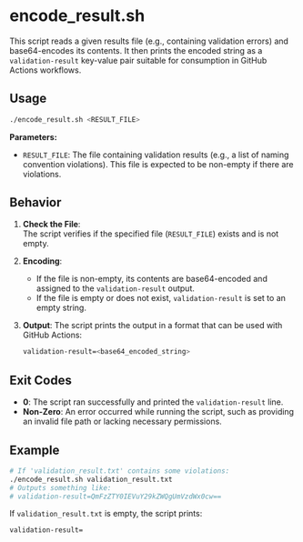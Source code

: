 # encode_result.sh

This script reads a given results file (e.g., containing validation errors) and base64-encodes its contents. It then prints the encoded string as a `validation-result` key-value pair suitable for consumption in GitHub Actions workflows.

## Usage

```bash
./encode_result.sh <RESULT_FILE>
```

**Parameters:**

- `RESULT_FILE`: The file containing validation results (e.g., a list of naming convention violations). This file is expected to be non-empty if there are violations.

## Behavior

1. **Check the File**:  
   The script verifies if the specified file (`RESULT_FILE`) exists and is not empty.

2. **Encoding**:  
   - If the file is non-empty, its contents are base64-encoded and assigned to the `validation-result` output.
   - If the file is empty or does not exist, `validation-result` is set to an empty string.

3. **Output**:
   The script prints the output in a format that can be used with GitHub Actions:
   ```bash
   validation-result=<base64_encoded_string>
   ```

## Exit Codes

- **0**: The script ran successfully and printed the `validation-result` line.
- **Non-Zero**: An error occurred while running the script, such as providing an invalid file path or lacking necessary permissions.

## Example

```bash
# If 'validation_result.txt' contains some violations:
./encode_result.sh validation_result.txt
# Outputs something like:
# validation-result=QmFzZTY0IEVuY29kZWQgUmVzdWx0cw==
```

If `validation_result.txt` is empty, the script prints:
```
validation-result=
```